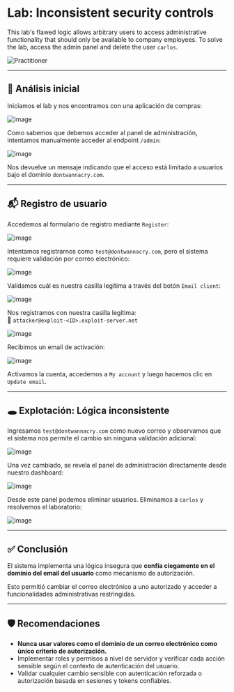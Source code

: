 # Lab: Inconsistent security controls

This lab's flawed logic allows arbitrary users to access administrative functionality that should only be available to company employees. To solve the lab, access the admin panel and delete the user `carlos`.

![Practitioner](https://img.shields.io/badge/level-Apprentice-green)

---

## 🛒 Análisis inicial

Iniciamos el lab y nos encontramos con una aplicación de compras:

![image](https://github.com/user-attachments/assets/ed2ce9d5-9e31-44f5-8d1b-a49069a46e65)

Como sabemos que debemos acceder al panel de administración, intentamos manualmente acceder al endpoint `/admin`:

![image](https://github.com/user-attachments/assets/1cbf9676-64dd-4512-afef-085ef7c2ca85)

Nos devuelve un mensaje indicando que el acceso está limitado a usuarios bajo el dominio `dontwannacry.com`.

---

## 📬 Registro de usuario

Accedemos al formulario de registro mediante `Register`:

![image](https://github.com/user-attachments/assets/5ff0d6df-20de-4f84-a442-a1923e03d4ba)

Intentamos registrarnos como `test@dontwannacry.com`, pero el sistema requiere validación por correo electrónico:

![image](https://github.com/user-attachments/assets/7b96419e-6212-4597-b845-4364ad0c82cc)

Validamos cuál es nuestra casilla legítima a través del botón `Email client`:

![image](https://github.com/user-attachments/assets/ce0cbd4e-c868-4534-83be-f1e2b62427f3)

Nos registramos con nuestra casilla legítima:  
📧 `attacker@exploit-<ID>.exploit-server.net`

![image](https://github.com/user-attachments/assets/0b83fb74-de7e-4b06-b7e1-b705428fdd3e)

Recibimos un email de activación:

![image](https://github.com/user-attachments/assets/54b82d60-23e7-4ada-84d0-5e2630be8037)

Activamos la cuenta, accedemos a `My account` y luego hacemos clic en `Update email`.

---

## 🕳️ Explotación: Lógica inconsistente

Ingresamos `test@dontwannacry.com` como nuevo correo y observamos que el sistema nos permite el cambio sin ninguna validación adicional:

![image](https://github.com/user-attachments/assets/4178470f-3949-4444-bd69-de102e7a0b6c)

Una vez cambiado, se revela el panel de administración directamente desde nuestro dashboard:

![image](https://github.com/user-attachments/assets/9e50f1e6-41b8-4664-8721-93a4edab450d)

Desde este panel podemos eliminar usuarios. Eliminamos a `carlos` y resolvemos el laboratorio:

![image](https://github.com/user-attachments/assets/d6161d79-ec41-4f70-9585-b20998dcef40)

---

## ✅ Conclusión

El sistema implementa una lógica insegura que **confía ciegamente en el dominio del email del usuario** como mecanismo de autorización.

Esto permitió cambiar el correo electrónico a uno autorizado y acceder a funcionalidades administrativas restringidas.

---

## 🛡️ Recomendaciones

- **Nunca usar valores como el dominio de un correo electrónico como único criterio de autorización.**
- Implementar roles y permisos a nivel de servidor y verificar cada acción sensible según el contexto de autenticación del usuario.
- Validar cualquier cambio sensible con autenticación reforzada o autorización basada en sesiones y tokens confiables.
